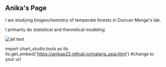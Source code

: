 ## Anika's Page

I am studying  biogeochemistry of temperate forests in Duncan Menge's lab. 

I primarily do statistical and theoretical modeling 

![alt text](https://www.birdlife.org/sites/default/files/styles/1600/public/bialowieza_forest_c_tomasz_wilk_0.jpg?itok=iXRoJtoL)

import chart_studio.tools as tls
tls.get_embed('https://anikap22.github.io/malaria_asia.html') #change to your url
